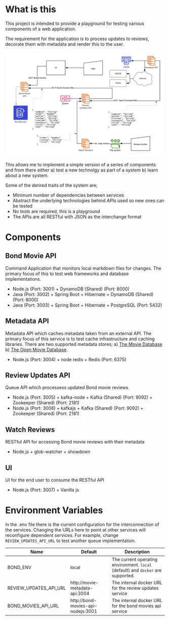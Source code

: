 # What is this

This project is intended to provide a playground for testing various components of a web application.

The requirement for the application is to process updates to reviews, decorate them with metadata and render this to the user.

![System layout for project](docs/images/system-layout.png)

This allows me to implement a simple version of a series of components and from there either a) test a new technolgy as part of a system b) learn about a new system.

Some of the derired traits of the system are;

 * Minimum number of dependencies between services
 * Abstract the underlying technologies behind APIs used so new ones can be tested
 * No tests are required, this is a playground
 * The APIs are all RESTful with JSON as the interchange format

# Components

## Bond Movie API

Command Application that monitors local markdown files for changes. The primary focus of this to test web frameworks and database implementations.

  * Node.js (Port: 3001) + DynamoDB (Shared) (Port: 8000)
  * Java (Port: 3002) + Spring Boot + Hibernate + DynamoDB (Shared) (Port: 8000)
  * Java (Port: 3003) + Spring Boot + Hibernate + PostgreSQL (Port: 5432)

## Metadata API

Metadata API which caches metadata taken from an external API. The primary focus of this service is to test cache infrastructure and caching libraries. There are two supported metadata stores; a) [The Movie Database](https://www.themoviedb.org) b) [The Open Movie Database](http://www.omdbapi.com).

 * Node.js (Port: 3004) + node redis + Redis (Port: 6375)

## Review Updates API

Queue API which processess updated Bond movie reviews

 * Node.js (Port: 3005) + kafka-node + Kafka (Shared) (Port: 9092) + Zookeeper (Shared) (Port: 2181)
 * Node.js (Port: 3006) + kafkajs + Kafka (Shared) (Port: 9092) + Zookeeper (Shared) (Port: 2181)

## Watch Reviews

RESTful API for accessing Bond movie reviews with their metadata

 * Node.js + glob-watcher + showdown

## UI

UI for the end user to consume the RESTful API

 * Node.js (Port: 3007) + Vanilla js

# Environment Variables

In the .env file there is the current configuration for the interconnection of the services. Changing the URLs here to point at other services will reconfigure dependent services. For example, change `REVIEW_UPDATES_API_URL` to test another queue implementation.

Name | Default | Description
--- | ---| ---
BOND_ENV | local | The current operating environment. `local` (default) and `docker` are supported.
REVIEW_UPDATES_API_URL | http://movie-metadata-api:3004 | The internal docker URL for the review updates service
BOND_MOVIES_API_URL | http://bond-movies-api-nodejs:3001 | The internal docker URL for the bond movies api service

